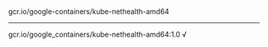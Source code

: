 gcr.io/google-containers/kube-nethealth-amd64 

----
gcr.io/google_containers/kube-nethealth-amd64:1.0 √

